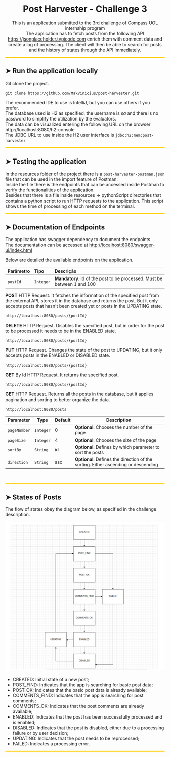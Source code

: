 <h1 align="center">Post Harvester - Challenge 3</h1>

<p align="center">
    This is an application submitted to the 3rd challenge of Compass UOL internship program</br>
    The application has to fetch posts from the following API <a href="https://jsonplaceholder.typicode.com">https://jsonplaceholder.typicode.com</a> enrich them with comment data and create a log of processing. The client will then be able to search for posts and the history of states through the API immediately.</br> 
</p>

<hr style="height:3px; border:none; color:#FFCE00; background-color:#FFCE00;" class="horizontal-line"/>

## ➤ Run the application locally

Git clone the project.<br/>
```
git clone https://github.com/MakVinicius/post-harvester.git
```
The recommended IDE to use is IntelliJ, but you can use others if you prefer. <br/>
The database used is H2 as specified, the username is <i>sa</i> and there is no password to simplify the utilization by the evaluators.<br/>
The data can be visualized entering the following URL on the browser <a>http://localhost:8080/h2-console </a><br/>
The JDBC URL to use inside the H2 user interface is ```jdbc:h2:mem:post-harvester```

<hr style="height:3px; border:none; color:#FFCE00; background-color:#FFCE00;" class="horizontal-line"/>

## ➤ Testing the application

In the resources folder of the project there is a ```post-harvester-postman.json``` file that can be used in the import feature of Postman.<br/>
Inside the file there is the endpoints that can be accessed inside Postman to verify the functionalities of the application.<br/>
Besides that there is a file inside resources -> pythonScript directories that contains a python script to run HTTP requests to the application. This script shows the time of processing of each method on the terminal.


<hr style="height:3px; border:none; color:#FFCE00; background-color:#FFCE00;" class="horizontal-line"/>

## ➤ Documentation of Endpoints

<p>
    The application has swagger dependency to document the endpoints<br/>
    The documentation can be accessed at <a href="http://localhost:8080/swagger-ui/index.html">http://localhost:8080/swagger-ui/index.html </a>
</p>
<p>Below are detailed the available endpoints on the application.</p>


| Parâmetro  | Tipo      | Descrição                                                                |
|:-----------|:----------|:-------------------------------------------------------------------------|
| `postId`   | `Integer` | **Mandatory**. Id of the post to be processed. Must be between 1 and 100 |

<p><b>POST</b> HTTP Request. It fetches the information of the specified post from the external API, stores it in the database and returns the post. But it only accepts posts that hasn't been created yet or posts in the UPDATING state.</p>

```
http://localhost:8080/posts/{postId}
```

<p><b>DELETE</b> HTTP Request. Disables the specified post, but in order for the post to be processed it needs to be in the ENABLED state.</p>

```
http://localhost:8080/posts/{postId}
```

<p><b>PUT</b> HTTP Request. Changes the state of the post to UPDATING, but it only accepts posts in the ENABLED or DISABLED state.</p>

```
http://localhost:8080/posts/{postId}
```

<p><b>GET</b> By Id HTTP Request. It returns the specified post.</p>

```
http://localhost:8080/posts/{postId}
```

<p><b>GET</b> HTTP Request. Returns all the posts in the database, but it applies pagination and sorting to better organize the data.</p>

```
http://localhost:8080/posts
```

| Parameter    | Type      | Default | Description                                                                        |
|--------------|-----------|---------|------------------------------------------------------------------------------------|
| `pageNumber` | `Integer` | 0       | **Optional**. Chooses the number of the page                                       |
| `pageSize`   | `Integer` | 4       | **Optional**. Chooses the size of the page                                         |
| `sortBy`     | `String`  | id      | **Optional**. Defines by which parameter to sort the posts                         |
| `direction`  | `String`  | asc     | **Optional**. Defines the direction of the sorting. Either ascending or descending |

<br/>
<hr style="height:3px; border:none; color:#FFCE00; background-color:#FFCE00;" class="horizontal-line"/>

## ➤ States of Posts

<p>
    The flow of states obey the diagram below, as specified in the challenge description.
</p>

<img class="flow" src="src/main/resources/images/flow.png" title="Flow of states" alt="Flow of states">

<br>
<br>
<ul style="margin:auto;">
    <li>CREATED: Initial state of a new post;</li>
    <li>POST_FIND: Indicates that the app is searching for basic post data;</li>
    <li>POST_OK: Indicates that the basic post data is already available;</li>
    <li>COMMENTS_FIND: Indicates that the app is searching for post comments;</li>
    <li>COMMENTS_OK: Indicates that the post comments are already available;</li>
    <li>ENABLED: Indicates that the post has been successfully processed and is enabled;</li>
    <li>DISABLED: Indicates that the post is disabled, either due to a processing failure or by user decision;</li>
    <li>UPDATING: Indicates that the post needs to be reprocessed;</li>
    <li>FAILED: Indicates a processing error.</li>
</ul>

<hr style="height:3px; border:none; color:#FFCE00; background-color:#FFCE00;" class="horizontal-line"/>